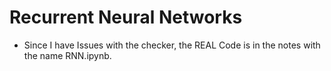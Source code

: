 # Recurrent Neural Networks

* Since I have Issues with the checker, the REAL Code is in the notes with the name RNN.ipynb.